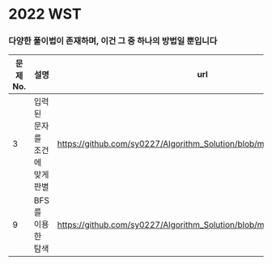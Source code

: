 # 2022 WST
### 다양한 풀이법이 존재하며, 이건 그 중 하나의 방법일 뿐입니다
|문제 No.| 설명 | url |
|--|--|--|
| 3 | 입력된 문자를 조건에 맞게 판별 | https://github.com/sy0227/Algorithm_Solution/blob/main/WST/Q3_Str.java |
| 9 | BFS를 이용한 탐색 | https://github.com/sy0227/Algorithm_Solution/blob/main/WST/Q9_BFS.java |
